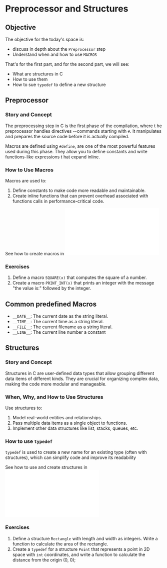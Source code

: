 # Preprocessor and Structures

## Objective

The objective for the today's space is:

- discuss in depth about the `Preprocessor` step
- Understand when and how to use `MACROS`

That's for the first part, and for the second part, we will see:

- What are structures in C
- How to use them
- How to sue `typedef` to define a new structure

## Preprocessor

### Story and Concept

The preprocessing step in C is the first phase of the compilation, where t he preprocessor handles directives --commands starting with `#`.
It manipulates and prepares the source code before it is actually compiled.

Macros are defined using `#define`, are one of the most powerful features used during this phase. They allow you to define constants and write functions-like expressions t hat expand inline.

### How to Use Macros

Macros are used to:

1. Define constants to make code more readable and maintainable.
2. Create inline functions that can prevent overhead associated with functions calls in performance-critical code.

See how to create macros in ![Header File](./main.h)

### Exercises

1. Define a macro `SQUARE(x)` that computes the square of a number.
2. Create a macro `PRINT_INT(x)` that prints an integer with the message "the value is:" followed by the integer.

## Common predefined Macros

- `__DATE__`: The current date as the string literal.
- `__TIME__`: The current time as a string literal.
- `__FILE__`: The current filename as a string literal.
- `__LINE__`: The current line number a constant

## Structures

### Story and Concept

Structures in C are user-defined data types that allow grouping different data items of different kinds.
They are crucial for organizing complex data, making the code more modular and manageable.

### When, Why, and How to Use Structures

Use structures to:

1. Model real-world entities and relationships.
2. Pass multiple data items as a single object to functions.
3. Implement other data structures like list, stacks, queues, etc.

### How to use `typedef`

`typedef` is used to create a new name for an existing type (often with structures), which can simplify code and improve its readability

See how to use and create structures in ![Header File](./main.h)

### Exercises

1. Define a structure `Rectangle` with length and width as integers. Write a function to calculate the area of the rectangle.
2. Create a `typedef` for a structure `Point` that represents a point in 2D space with `int` coordinates, and write a function to calculate the distance from the origin (0, 0);
